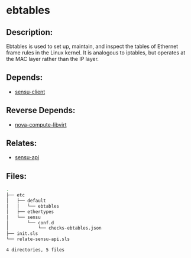 # ebtables

## Description:

Ebtables is used to set up, maintain, and inspect the tables of Ethernet frame rules in the Linux kernel. It is analogous to iptables, but operates at the MAC layer rather than the IP layer.

## Depends:

  -  [sensu-client](/salt/sensu-client)

## Reverse Depends:

  -  [nova-compute-libvirt](/salt/nova-compute-libvirt)

## Relates:

  -  [sensu-api](/salt/sensu-api)

## Files:

```bash
.
├── etc
│   ├── default
│   │   └── ebtables
│   ├── ethertypes
│   └── sensu
│       └── conf.d
│           └── checks-ebtables.json
├── init.sls
└── relate-sensu-api.sls

4 directories, 5 files
```
